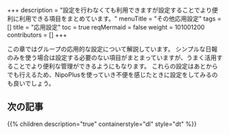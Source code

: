 +++
description = "設定を行わなくても利用できますが設定することでより便利に利用できる項目をまとめています。"
menuTitle = "その他応用設定"
tags = []
title = "応用設定"
toc = true
reqMermaid = false
weight = 101001200
contributors = []
+++

この章ではグループの応用的な設定について解説しています。
シンプルな日報のみを使う場合は設定する必要のない項目がまとまっていますが、うまく活用することでより便利な管理ができるようにもなります。
これらの設定はあとからでも行えるため、NipoPlusを使っていき不便を感じたときに設定をしてみるのも良いでしょう。

## 次の記事

{{% children description="true" containerstyle="dl" style="dt" %}}
